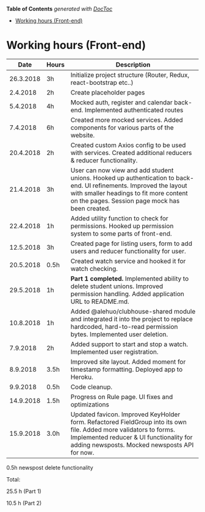 <!-- START doctoc generated TOC please keep comment here to allow auto update -->
<!-- DON'T EDIT THIS SECTION, INSTEAD RE-RUN doctoc TO UPDATE -->

**Table of Contents** _generated with [DocToc](https://github.com/thlorenz/doctoc)_

- [Working hours (Front-end)](#working-hours-front-end)

<!-- END doctoc generated TOC please keep comment here to allow auto update -->

# Working hours (Front-end)

| Date      | Hours | Description                                                                                                                                                                                                     |
| --------- | ----- | --------------------------------------------------------------------------------------------------------------------------------------------------------------------------------------------------------------- |
| 26.3.2018 | 3h    | Initialize project structure (Router, Redux, react-bootstrap etc..)                                                                                                                                             |
| 2.4.2018  | 2h    | Create placeholder pages                                                                                                                                                                                        |
| 5.4.2018  | 4h    | Mocked auth, register and calendar back-end. Implemented authenticated routes                                                                                                                                   |
| 7.4.2018  | 6h    | Created more mocked services. Added components for various parts of the website.                                                                                                                                |
| 20.4.2018 | 2h    | Created custom Axios config to be used with services. Created additional reducers & reducer functionality.                                                                                                      |
| 21.4.2018 | 3h    | User can now view and add student unions. Hooked up authentication to back-end. UI refinements. Improved the layout with smaller headings to fit more content on the pages. Session page mock has been created. |
| 22.4.2018 | 1h    | Added utility function to check for permissions. Hooked up permission system to some parts of front-end.                                                                                                        |
| 12.5.2018 | 3h    | Created page for listing users, form to add users and reducer functionality for user.                                                                                                                           |
| 20.5.2018 | 0.5h  | Created watch service and hooked it for watch checking.                                                                                                                                                         |
| 29.5.2018 | 1h    | **Part 1 completed.** Implemented ability to delete student unions. Improved permission handling. Added application URL to README.md.                                                                           |
| 10.8.2018 | 1h    | Added @alehuo/clubhouse-shared module and integrated it into the project to replace hardcoded, hard-to-read permission bytes. Implemented user deletion.                                                        |
| 7.9.2018  | 2h    | Added support to start and stop a watch. Implemented user registration.                                                                                                                                         |
| 8.9.2018  | 3.5h  | Improved site layout. Added moment for timestamp formatting. Deployed app to Heroku.                                                                                                                            |
| 9.9.2018  | 0.5h  | Code cleanup.                                                                                                                                                                                                   |
| 14.9.2018 | 1.5h  | Progress on Rule page. UI fixes and optimizations                                                                                                                                                               |
| 15.9.2018 | 3.0h  | Updated favicon. Improved KeyHolder form. Refactored FieldGroup into its own file. Added more validators to forms. Implemented reducer & UI functionality for adding newsposts. Mocked newsposts API for now.   |

0.5h newspost delete functionality

Total:

25.5 h (Part 1)

10.5 h (Part 2)
